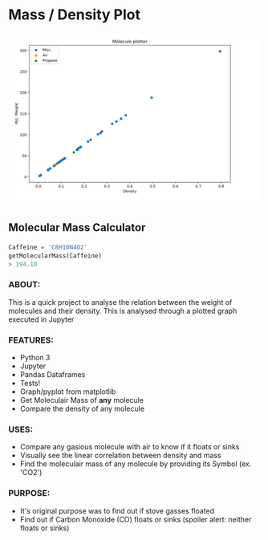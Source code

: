 # Mass / Density Plot
![](images/plot.png)

## Molecular Mass Calculator
```python
Caffeine = 'C8H10N4O2'
getMolecularMass(Caffeine)
> 194.18
```
### ABOUT:
This is a quick project to analyse the relation between the weight of molecules and their density.
This is analysed through a plotted graph executed in Jupyter

### FEATURES:
- Python 3
- Jupyter
- Pandas Dataframes
- Tests!
- Graph/pyplot from matplotlib
- Get Moleculair Mass of __any__ molecule
- Compare the density of any molecule

### USES:
- Compare any gasious molecule with air to know if it floats or sinks
- Visually see the linear correlation between density and mass
- Find the moleculair mass of any molecule by providing its Symbol (ex. 'CO2')

### PURPOSE:
- It's original purpose was to find out if stove gasses floated
- Find out if Carbon Monoxide (CO) floats or sinks (spoiler alert: neither floats or sinks)
